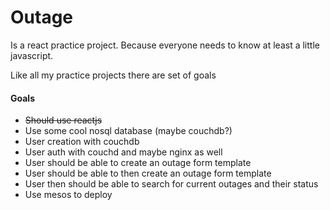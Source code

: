 # Outage
Is a react practice project. Because everyone needs to know at least a little javascript.

Like all my practice projects there are set of goals
#### Goals
* ~~Should use reactjs~~
* Use some cool nosql database (maybe couchdb?)
* User creation with couchdb
* User auth with couchd and maybe nginx as well
* User should be able to create an outage form template
* User should be able to then create an outage form template
* User then should be able to search for current outages and their status
* Use mesos to deploy


